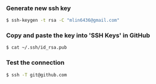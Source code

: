 ### Generate new ssh key

```bash
$ ssh-keygen -t rsa -C "mlin6436@gmail.com"
```

### Copy and paste the key into 'SSH Keys' in GitHub

```bash
$ cat ~/.ssh/id_rsa.pub
```

### Test the connection

```bash
$ ssh -T git@github.com
```
